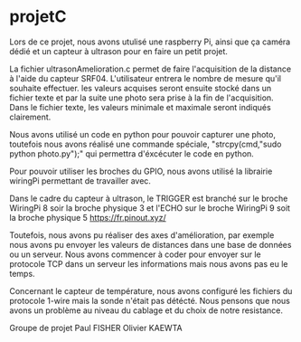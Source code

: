 # projetC
Lors de ce projet, nous avons utulisé une raspberry Pi, ainsi que ça caméra dédié et un capteur à ultrason pour en faire un petit projet.


La fichier ultrasonAmelioration.c permet de faire l'acquisition de la distance à l'aide du capteur SRF04. L'utilisateur entrera le nombre de mesure
qu'il souhaite effectuer. les valeurs acquises seront ensuite stocké dans un fichier texte et par la suite une photo sera prise à la fin de l'acquisition. Dans le fichier texte, les valeurs minimale et maximale seront indiqués clairement.

Nous avons utilisé un code en python pour pouvoir capturer une photo, toutefois nous avons réalisé une commande spéciale, "strcpy(cmd,"sudo python photo.py");"
qui permettra d'éxcécuter le code en python.

Pour pouvoir utiliser les broches du GPIO, nous avons utilisé la librairie wiringPi permettant de travailler avec.

Dans le cadre du capteur à ultrason, le TRIGGER est branché sur le broche WiringPi 8 soir la broche physique 3 et l'ECHO sur le broche WiringPi 9 soit la broche physique 5
https://fr.pinout.xyz/

Toutefois, nous avons pu réaliser des axes d'amélioration, par exemple nous avons pu envoyer les valeurs de distances dans une base de données ou un serveur. Nous avons commencer à coder pour envoyer sur le protocole TCP dans un serveur les informations mais nous avons pas eu le temps.

Concernant le capteur de température, nous avons configuré les fichiers du protocole 1-wire mais la sonde n'était pas détécté.
Nous pensons que nous avons un problème au niveau du cablage et du choix de notre resistance.

Groupe de projet
Paul FISHER
Olivier KAEWTA
